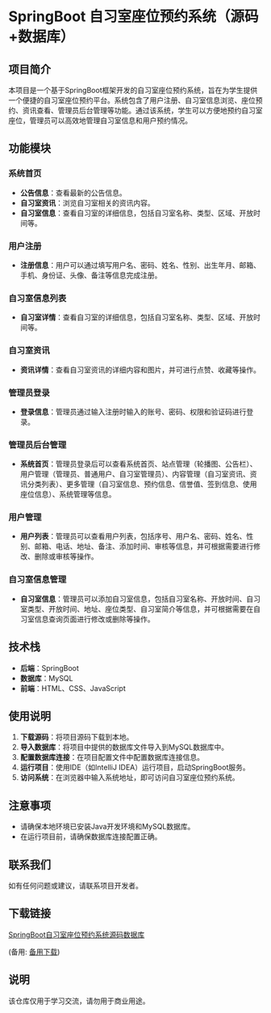 # SpringBoot 自习室座位预约系统（源码+数据库）

## 项目简介

本项目是一个基于SpringBoot框架开发的自习室座位预约系统，旨在为学生提供一个便捷的自习室座位预约平台。系统包含了用户注册、自习室信息浏览、座位预约、资讯查看、管理员后台管理等功能。通过该系统，学生可以方便地预约自习室座位，管理员可以高效地管理自习室信息和用户预约情况。

## 功能模块

### 系统首页
- **公告信息**：查看最新的公告信息。
- **自习室资讯**：浏览自习室相关的资讯内容。
- **自习室信息**：查看自习室的详细信息，包括自习室名称、类型、区域、开放时间等。

### 用户注册
- **注册信息**：用户可以通过填写用户名、密码、姓名、性别、出生年月、邮箱、手机、身份证、头像、备注等信息完成注册。

### 自习室信息列表
- **自习室详情**：查看自习室的详细信息，包括自习室名称、类型、区域、开放时间等。

### 自习室资讯
- **资讯详情**：查看自习室资讯的详细内容和图片，并可进行点赞、收藏等操作。

### 管理员登录
- **登录信息**：管理员通过输入注册时输入的账号、密码、权限和验证码进行登录。

### 管理员后台管理
- **系统首页**：管理员登录后可以查看系统首页、站点管理（轮播图、公告栏）、用户管理（管理员、普通用户、自习室管理员）、内容管理（自习室资讯、资讯分类列表）、更多管理（自习室信息、预约信息、信誉值、签到信息、使用座位信息）、系统管理等信息。

### 用户管理
- **用户列表**：管理员可以查看用户列表，包括序号、用户名、密码、姓名、性别、邮箱、电话、地址、备注、添加时间、审核等信息，并可根据需要进行修改、删除或审核等操作。

### 自习室信息管理
- **自习室信息**：管理员可以添加自习室信息，包括自习室名称、开放时间、自习室类型、开放时间、地址、座位类型、自习室简介等信息，并可根据需要在自习室信息查询页面进行修改或删除等操作。

## 技术栈
- **后端**：SpringBoot
- **数据库**：MySQL
- **前端**：HTML、CSS、JavaScript

## 使用说明
1. **下载源码**：将项目源码下载到本地。
2. **导入数据库**：将项目中提供的数据库文件导入到MySQL数据库中。
3. **配置数据库连接**：在项目配置文件中配置数据库连接信息。
4. **运行项目**：使用IDE（如IntelliJ IDEA）运行项目，启动SpringBoot服务。
5. **访问系统**：在浏览器中输入系统地址，即可访问自习室座位预约系统。

## 注意事项
- 请确保本地环境已安装Java开发环境和MySQL数据库。
- 在运行项目前，请确保数据库连接配置正确。

## 联系我们
如有任何问题或建议，请联系项目开发者。

## 下载链接
[SpringBoot自习室座位预约系统源码数据库](https://pan.quark.cn/s/dde5c31a8986) 

(备用: [备用下载](https://pan.baidu.com/s/14Hbm3bBRWoESk7ByYpbivA?pwd=1234))

## 说明

该仓库仅用于学习交流，请勿用于商业用途。
